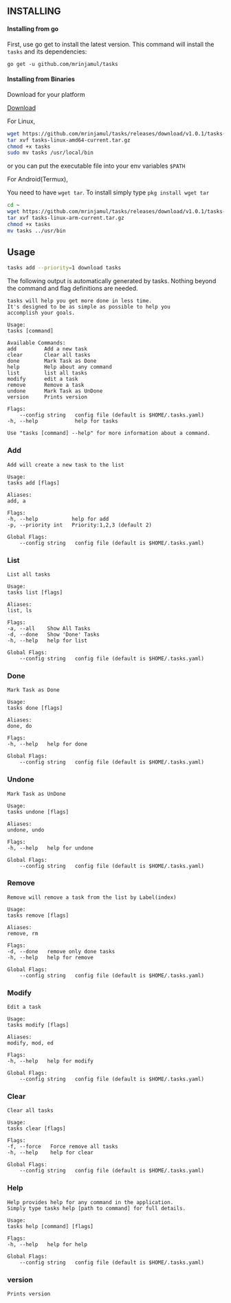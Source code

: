 ## INSTALLING

#### Installing from go

First, use go get to install the latest version. This command will install the `tasks` and its dependencies:

`go get -u github.com/mrinjamul/tasks`

#### Installing from Binaries

Download for your platform

[Download](https://github.com/mrinjamul/tasks/releases)

For Linux,

```sh
wget https://github.com/mrinjamul/tasks/releases/download/v1.0.1/tasks-linux-amd64-v1.0.1.tar.gz
tar xvf tasks-linux-amd64-current.tar.gz
chmod +x tasks
sudo mv tasks /usr/local/bin
```

or you can put the executable file into your env variables `$PATH`

For Android(Termux),

You need to have `wget tar`. To install simply type `pkg install wget tar`

```sh
cd ~
wget https://github.com/mrinjamul/tasks/releases/download/v1.0.1/tasks-linux-arm-v1.0.1.tar.gz
tar xvf tasks-linux-arm-current.tar.gz
chmod +x tasks
mv tasks ../usr/bin
```

## Usage

```sh
tasks add --priority=1 download tasks
```

The following output is automatically generated by tasks. Nothing beyond the
command and flag definitions are needed.

    tasks will help you get more done in less time.
    It's designed to be as simple as possible to help you
    accomplish your goals.

    Usage:
    tasks [command]

    Available Commands:
    add         Add a new task
    clear       Clear all tasks
    done        Mark Task as Done
    help        Help about any command
    list        list all tasks
    modify      edit a task
    remove      Remove a task
    undone      Mark Task as UnDone
    version     Prints version

    Flags:
        --config string   config file (default is $HOME/.tasks.yaml)
    -h, --help            help for tasks

    Use "tasks [command] --help" for more information about a command.

### Add

    Add will create a new task to the list

    Usage:
    tasks add [flags]

    Aliases:
    add, a

    Flags:
    -h, --help           help for add
    -p, --priority int   Priority:1,2,3 (default 2)

    Global Flags:
        --config string   config file (default is $HOME/.tasks.yaml)

### List

    List all tasks

    Usage:
    tasks list [flags]

    Aliases:
    list, ls

    Flags:
    -a, --all    Show All Tasks
    -d, --done   Show 'Done' Tasks
    -h, --help   help for list

    Global Flags:
        --config string   config file (default is $HOME/.tasks.yaml)

### Done

    Mark Task as Done

    Usage:
    tasks done [flags]

    Aliases:
    done, do

    Flags:
    -h, --help   help for done

    Global Flags:
        --config string   config file (default is $HOME/.tasks.yaml)

### Undone

    Mark Task as UnDone

    Usage:
    tasks undone [flags]

    Aliases:
    undone, undo

    Flags:
    -h, --help   help for undone

    Global Flags:
        --config string   config file (default is $HOME/.tasks.yaml)

### Remove

    Remove will remove a task from the list by Label(index)

    Usage:
    tasks remove [flags]

    Aliases:
    remove, rm

    Flags:
    -d, --done   remove only done tasks
    -h, --help   help for remove

    Global Flags:
        --config string   config file (default is $HOME/.tasks.yaml)

### Modify

    Edit a task

    Usage:
    tasks modify [flags]

    Aliases:
    modify, mod, ed

    Flags:
    -h, --help   help for modify

    Global Flags:
        --config string   config file (default is $HOME/.tasks.yaml)

### Clear

    Clear all tasks

    Usage:
    tasks clear [flags]

    Flags:
    -f, --force   Force remove all tasks
    -h, --help    help for clear

    Global Flags:
        --config string   config file (default is $HOME/.tasks.yaml)

### Help

    Help provides help for any command in the application.
    Simply type tasks help [path to command] for full details.

    Usage:
    tasks help [command] [flags]

    Flags:
    -h, --help   help for help

    Global Flags:
        --config string   config file (default is $HOME/.tasks.yaml)

### version

    Prints version
